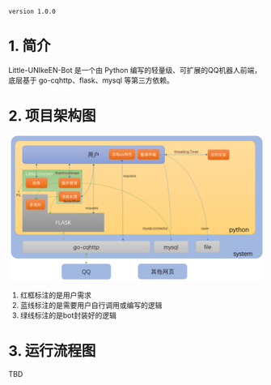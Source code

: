 `version 1.0.0`
# 1. 简介

Little-UNIkeEN-Bot 是一个由 Python 编写的轻量级、可扩展的QQ机器人前端，底层基于 go-cqhttp、flask、mysql 等第三方依赖。

# 2. 项目架构图

![framework](./images/framework.png)

1. 红框标注的是用户需求
2. 蓝线标注的是需要用户自行调用或编写的逻辑
3. 绿线标注的是bot封装好的逻辑

# 3. 运行流程图

TBD
